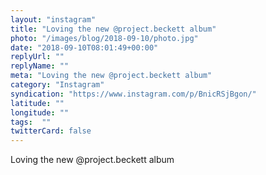 ```yaml
---
layout: "instagram"
title: "Loving the new @project.beckett album"
photo: "/images/blog/2018-09-10/photo.jpg"
date: "2018-09-10T08:01:49+00:00"
replyUrl: ""
replyName: ""
meta: "Loving the new @project.beckett album"
category: "Instagram"
syndication: "https://www.instagram.com/p/BnicRSjBgon/"
latitude: ""
longitude: ""
tags:  ""
twitterCard: false
---
```

Loving the new @project.beckett album
